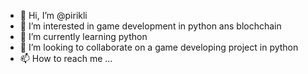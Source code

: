 - 👋 Hi, I’m @pirikli
- 👀 I’m interested in game development in python ans blochchain
- 🌱 I’m currently learning python
- 💞️ I’m looking to collaborate on a game developing project in python
- 📫 How to reach me ...

<!---
pirikli/pirikli is a ✨ special ✨ repository because its `README.md` (this file) appears on your GitHub profile.
You can click the Preview link to take a look at your changes.
--->
